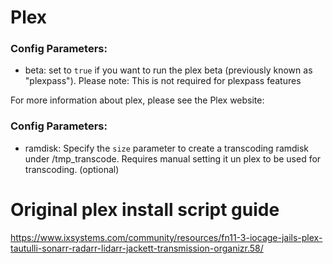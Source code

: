 # Plex

### Config Parameters:
- beta: set to `true` if you want to run the plex beta (previously known as "plexpass"). Please note: This is not required for plexpass features

For more information about plex, please see the Plex website:

### Config Parameters:

- ramdisk: Specify the `size` parameter to create a transcoding ramdisk under /tmp_transcode. Requires manual setting it un plex to be used for transcoding. (optional)

# Original plex install script guide

https://www.ixsystems.com/community/resources/fn11-3-iocage-jails-plex-tautulli-sonarr-radarr-lidarr-jackett-transmission-organizr.58/